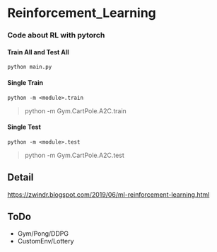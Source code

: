 # Reinforcement_Learning
### Code about RL with pytorch<br/>
#### Train All and Test All
`python main.py`

#### Single Train
`python -m <module>.train`
> python -m Gym.CartPole.A2C.train

#### Single Test
`python -m <module>.test`
> python -m Gym.CartPole.A2C.test

## Detail 
https://zwindr.blogspot.com/2019/06/ml-reinforcement-learning.html

## ToDo
- Gym/Pong/DDPG
- CustomEnv/Lottery
